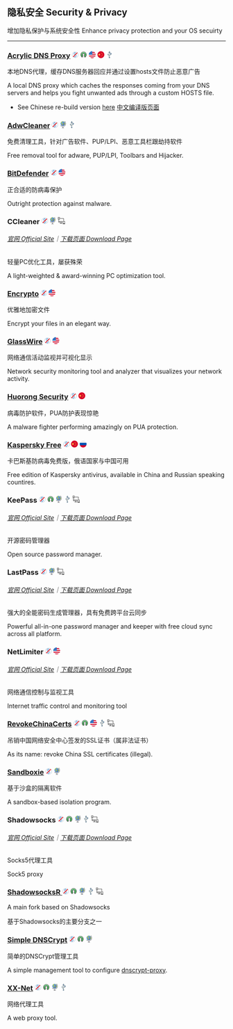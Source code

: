 ## 隐私安全   Security & Privacy

增加隐私保护与系统安全性   Enhance privacy protection and your OS secuirty

---

### [Acrylic DNS Proxy](http://mayakron.altervista.org/wikibase/show.php?id=AcrylicHome) ![](/assets/图片2.png) ![](/assets/open-source-icon.png) ![](/assets/united-states.png) ![](/assets/china.png) ![](/assets/usb.png)

本地DNS代理，缓存DNS服务器回应并通过设置hosts文件防止恶意广告

A local DNS proxy which caches the responses coming from your DNS servers and helps you fight unwanted ads through a custom HOSTS file.

* See Chinese re-build version [here](https://github.com/miaomiaosoft/Acrylic-DNS-Proxy-GUI)   [中文编译版页面](https://github.com/miaomiaosoft/Acrylic-DNS-Proxy-GUI)

### [AdwCleaner](https://toolslib.net/downloads/viewdownload/1-adwcleaner/) ![](/assets/图片2.png) ![](/assets/earth-globe.png) ![](/assets/usb.png)

免费清理工具，针对广告软件、PUP/LPI、恶意工具栏跟劫持软件

Free removal tool for adware, PUP/LPI, Toolbars and Hijacker.

### [BitDefender](https://www.bitdefender.com/solutions/free.html) ![](/assets/图片2.png) ![](/assets/united-states.png)

正合适的防病毒保护

Outright protection against malware.

### CCleaner ![](/assets/图片2.png) ![](/assets/earth-globe.png) ![](/assets/multi_platform.png)

###### [官网 Official Site](https://www.piriform.com/CCLEANER)｜[下载页面 Download Page](https://www.piriform.com/ccleaner/download/standard)

轻量PC优化工具，屡获殊荣

A light-weighted & award-winning PC optimization tool.

### [Encrypto](http://macpaw.com/encrypto) ![](/assets/图片2.png) ![](/assets/united-states.png)

优雅地加密文件

Encrypt your files in an elegant way.

### [GlassWire](https://www.glasswire.com/) ![](/assets/图片2.png) ![](/assets/united-states.png)

网络通信活动监视并可视化显示

Network security monitoring tool and analyzer that visualizes your network activity.

### [Huorong Security](http://www.huorong.cn/) ![](/assets/图片2.png) ![](/assets/china.png)

病毒防护软件，PUA防护表现惊艳

A malware fighter performing amazingly on PUA protection.

### [Kaspersky Free](https://www.kaspersky.com.cn/downloads#tools) ![](/assets/图片2.png) ![](/assets/china.png) ![](/assets/russia.png)

卡巴斯基防病毒免费版，俄语国家与中国可用

Free edition of Kaspersky antivirus, available in China and Russian speaking countires.

### KeePass ![](/assets/图片2.png) ![](/assets/open-source-icon.png) ![](/assets/earth-globe.png) ![](/assets/usb.png) ![](/assets/multi_platform.png)

###### [官网 Official Site](http://keepass.info/)｜[下载页面 Download Page](http://keepass.info/download.html)

开源密码管理器

Open source password manager.

### LastPass ![](/assets/图片2.png) ![](/assets/earth-globe.png) ![](/assets/multi_platform.png)

###### [官网 Official Site](https://www.lastpass.com/)｜[下载页面 Download Page](https://lastpass.com/misc_download2.php?tab=windows)

强大的全能密码生成管理器，具有免费跨平台云同步

Powerful all-in-one password manager and keeper with free cloud sync across all platform.

### NetLimiter ![](/assets/图片2.png) ![](/assets/united-states.png)

###### [官网 Official Site](https://www.netlimiter.com/)｜[下载页面 Download Page](https://www.netlimiter.com/download)

网络通信控制与监视工具

Internet traffic control and monitoring tool

### [RevokeChinaCerts](https://github.com/chengr28/RevokeChinaCerts) ![](/assets/图片2.png) ![](/assets/open-source-icon.png) ![](/assets/united-states.png) ![](/assets/usb.png) ![](/assets/multi_platform.png)

吊销中国网络安全中心签发的SSL证书（属非法证书）

As its name: revoke China SSL certificates \(illegal\).

### [Sandboxie](http://www.sandboxie.com/) ![](/assets/图片2.png) ![](/assets/earth-globe.png)

基于沙盒的隔离软件

A sandbox-based isolation program.

### Shadowsocks ![](/assets/图片2.png) ![](/assets/open-source-icon.png) ![](/assets/earth-globe.png) ![](/assets/usb.png) ![](/assets/multi_platform.png)

###### [官网 Official Site](https://shadowsocks.org/en/index.html)｜[下载页面 Download Page](https://shadowsocks.org/en/download/clients.html)

Socks5代理工具

Sock5 proxy

### [ShadowsocksR ](https://breakwa11.github.io/)![](/assets/图片2.png) ![](/assets/open-source-icon.png) ![](/assets/earth-globe.png) ![](/assets/usb.png) ![](/assets/multi_platform.png)

A main fork based on Shadowsocks

基于Shadowsocks的主要分支之一

### [Simple DNSCrypt](https://simplednscrypt.org/) ![](/assets/图片2.png) ![](/assets/open-source-icon.png) ![](/assets/earth-globe.png)

简单的DNSCrypt管理工具

A simple management tool to configure [dnscrypt-proxy](https://dnscrypt.org/).

### [**XX-Net**](https://github.com/XX-net/XX-Net) ![](/assets/图片2.png) ![](/assets/open-source-icon.png) ![](/assets/earth-globe.png) ![](/assets/usb.png)

网络代理工具

A web proxy tool.

